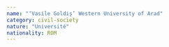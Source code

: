 ```yaml
---
name: "‘Vasile Goldiș’ Western University of Arad"
category: civil-society
nature: "Université"
nationality: ROM
---
```

    